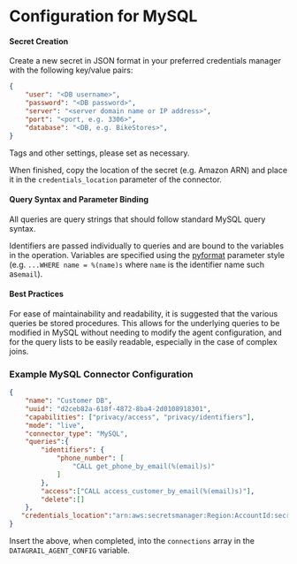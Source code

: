 # Configuration for MySQL

#### Secret Creation

Create a new secret in JSON format in your preferred credentials manager with the following key/value pairs:
```json
{
    "user": "<DB username>",
    "password": "<DB password>",
    "server": "<server domain name or IP address>",
    "port": "<port, e.g. 3306>",
    "database": "<DB, e.g. BikeStores>",
}
```
Tags and other settings, please set as necessary.

When finished, copy the location of the secret (e.g. Amazon ARN) and place it in the `credentials_location` parameter of the connector.

#### Query Syntax and Parameter Binding
All queries are query strings that should follow standard MySQL query syntax. 

Identifiers are passed individually to queries and are bound to the variables in the operation. Variables are specified using the [pyformat](https://peps.python.org/pep-0249/#paramstyle) parameter style (e.g. `...WHERE name = %(name)s` where `name` is the identifier name such as`email`).

#### Best Practices
For ease of maintainability and readability, it is suggested that the various queries be stored procedures. This allows for the underlying queries to be modified in MySQL without needing to modify the agent configuration, and for the query lists to be easily readable, especially in the case of complex joins. 

### Example MySQL Connector Configuration
```json
{
    "name": "Customer DB",
    "uuid": "d2ceb82a-618f-4872-8ba4-2d0108918301",
    "capabilities": ["privacy/access", "privacy/identifiers"],
    "mode": "live",
    "connector_type": "MySQL",
    "queries":{
        "identifiers": {
            "phone_number": [
                "CALL get_phone_by_email(%(email)s)"
            ]
        },
        "access":["CALL access_customer_by_email(%(email)s)"],
        "delete":[]
    },
   "credentials_location":"arn:aws:secretsmanager:Region:AccountId:secret:datagrail.mysql"
}
```
Insert the above, when completed, into the `connections` array in the `DATAGRAIL_AGENT_CONFIG` variable.
